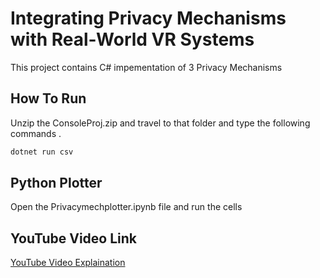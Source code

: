 # Integrating Privacy Mechanisms with Real-World VR Systems

This project contains C# impementation of 3 Privacy Mechanisms 

## How To Run

Unzip the ConsoleProj.zip and travel to that folder and type the following commands  .

```bash
dotnet run csv 
```

## Python Plotter

Open the Privacymechplotter.ipynb file and run the cells



## YouTube Video Link

[YouTube Video Explaination](https://youtu.be/qKWJ0V6M-XQ)
